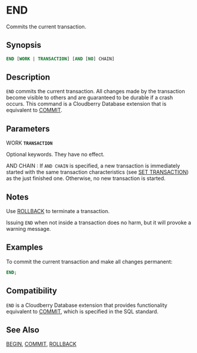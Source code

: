 # END

Commits the current transaction.

## Synopsis

```sql
END [WORK | TRANSACTION] [AND [NO] CHAIN]
```

## Description

`END` commits the current transaction. All changes made by the transaction become visible to others and are guaranteed to be durable if a crash occurs. This command is a Cloudberry Database extension that is equivalent to [COMMIT](/docs/sql-statements/sql-stmt-commit.md).

## Parameters

WORK
**`TRANSACTION`**

Optional keywords. They have no effect.

AND CHAIN
:   If `AND CHAIN` is specified, a new transaction is immediately started with the same transaction characteristics (see [SET TRANSACTION](/docs/sql-statements/sql-stmt-set-transaction.md)) as the just finished one. Otherwise, no new transaction is started.

## Notes

Use [ROLLBACK](/docs/sql-statements/sql-stmt-rollback.md) to terminate a transaction.

Issuing `END` when not inside a transaction does no harm, but it will provoke a warning message.

## Examples

To commit the current transaction and make all changes permanent:

```sql
END;
```

## Compatibility

`END` is a Cloudberry Database extension that provides functionality equivalent to [COMMIT](/docs/sql-statements/sql-stmt-commit.md), which is specified in the SQL standard.

## See Also

[BEGIN](/docs/sql-statements/sql-stmt-begin.md), [COMMIT](/docs/sql-statements/sql-stmt-commit.md), [ROLLBACK](/docs/sql-statements/sql-stmt-rollback.md)



